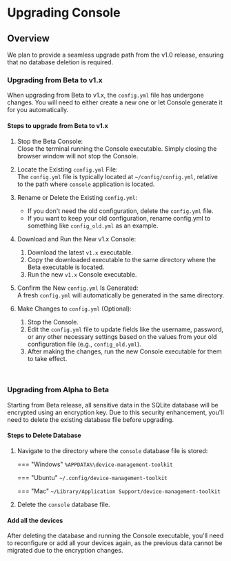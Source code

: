 # Upgrading Console

## Overview
We plan to provide a seamless upgrade path from the v1.0 release, ensuring that no database deletion is required.

### Upgrading from Beta to v1.x

When upgrading from Beta to v1.x, the `config.yml` file has undergone changes. You will need to either create a new one or let Console generate it for you automatically.

#### Steps to upgrade from Beta to v1.x

1. Stop the Beta Console: <br>
    Close the terminal running the Console executable. Simply closing the browser window will not stop the Console.

2. Locate the Existing `config.yml` File: <br>
    The `config.yml` file is typically located at `~/config/config.yml`, relative to the path where `console` application is located.

3. Rename or Delete the Existing `config.yml`:
    - If you don't need the old configuration, delete the `config.yml` file.
    - If you want to keep your old configuration, rename config.yml to something like `config_old.yml` as an example.

4. Download and Run the New v1.x Console: <br>
    1. Download the latest `v1.x` executable.
    2. Copy the downloaded executable to the same directory where the Beta executable is located.
    3. Run the new `v1.x` Console executable.

5. Confirm the New `config.yml` Is Generated: <br>
    A fresh `config.yml` will automatically be generated in the same directory.

6. Make Changes to `config.yml` (Optional): <br>
    1. Stop the Console.
    2. Edit the `config.yml` file to update fields like the username, password, or any other necessary settings based on the values from your old configuration file (e.g., `config_old.yml`).
    3. After making the changes, run the new Console executable for them to take effect.
<br>

### Upgrading from Alpha to Beta

Starting from Beta release, all sensitive data in the SQLite database will be encrypted using an encryption key. Due to this security enhancement, you'll need to delete the existing database file before upgrading.

#### Steps to Delete Database

1. Navigate to the directory where the `console` database file is stored:

    === "Windows"
        ```
        %APPDATA%\device-management-toolkit
        ```

    === "Ubuntu"
        ```
        ~/.config/device-management-toolkit
        ```
    
    === "Mac"
        ```
        ~/Library/Application Support/device-management-toolkit
        ```

2. Delete the `console` database file.


#### Add all the devices
After deleting the database and running the Console executable, you'll need to reconfigure or add all your devices again, as the previous data cannot be migrated due to the encryption changes.
